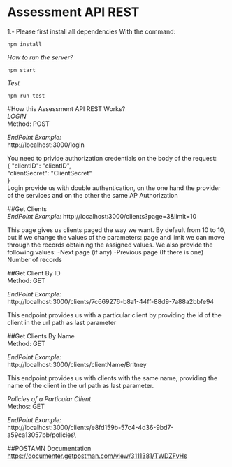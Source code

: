 # Assessment API REST  
1.- Please first install all dependencies With the command:  
```
npm install  
```

*How to run the server?*  
```
npm start

```

*Test*  
```
npm run test

```
#How this Assessment API REST Works?  
 *LOGIN*  
 Method: POST  

 *EndPoint Example:*  
 http://localhost:3000/login  

You need to privide authorization credentials on the body of the request:  
{
  "clientID": "clientID",  
  "clientSecret": "ClientSecret"  
}  
Login provide us with double authentication, on the one hand the provider of the services and on the other the same AP Authorization  

##Get Clients  
*EndPoint Example:* http://localhost:3000/clients?page=3&limit=10  

This page gives us clients paged the way we want. By default from 10 to 10, but if we change the values ​​of the parameters: page and limit we can move through the records obtaining the assigned values. We also provide the following values: -Next page (if any) -Previous page (If there is one) Number of records  

##Get Client By ID  
Method: GET  

*EndPoint Example:* \
http://localhost:3000/clients/7c669276-b8a1-44ff-88d9-7a88a2bbfe94  

This endpoint provides us with a particular client by providing the id of the client in the url path as last parameter  

##Get Clients By Name  
Method: GET  

*EndPoint Example:*  
http://localhost:3000/clients/clientName/Britney  

This endpoint provides us with clients with the same name, providing the name of the client in the url path as last parameter.  

*Policies of a Particular Client*  
Methos: GET  

*EndPoint Example:*  
http://localhost:3000/clients/e8fd159b-57c4-4d36-9bd7-a59ca13057bb/policies\

##POSTAMN Documentation  
https://documenter.getpostman.com/view/3111381/TWDZFvHs




